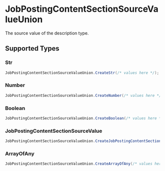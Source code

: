 # JobPostingContentSectionSourceValueUnion

The source value of the description type.


## Supported Types

### Str

```csharp
JobPostingContentSectionSourceValueUnion.CreateStr(/* values here */);
```

### Number

```csharp
JobPostingContentSectionSourceValueUnion.CreateNumber(/* values here */);
```

### Boolean

```csharp
JobPostingContentSectionSourceValueUnion.CreateBoolean(/* values here */);
```

### JobPostingContentSectionSourceValue

```csharp
JobPostingContentSectionSourceValueUnion.CreateJobPostingContentSectionSourceValue(/* values here */);
```

### ArrayOfAny

```csharp
JobPostingContentSectionSourceValueUnion.CreateArrayOfAny(/* values here */);
```

